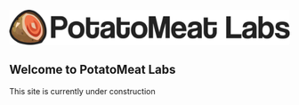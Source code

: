 ![image](https://raw.githubusercontent.com/scottmudge/potatomeat.github.io/master/media/banner_600.png)

## Welcome to PotatoMeat Labs

This site is currently under construction
